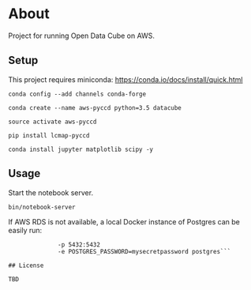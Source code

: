 # About

Project for running Open Data Cube on AWS.

## Setup

This project requires miniconda: https://conda.io/docs/install/quick.html 

```
conda config --add channels conda-forge

conda create --name aws-pyccd python=3.5 datacube

source activate aws-pyccd

pip install lcmap-pyccd

conda install jupyter matplotlib scipy -y
```

## Usage

Start the notebook server.

```
bin/notebook-server
```

If AWS RDS is not available, a local Docker instance of Postgres can be easily run: 

```docker run --name some-postgres 
              -p 5432:5432 
              -e POSTGRES_PASSWORD=mysecretpassword postgres```

## License

TBD
